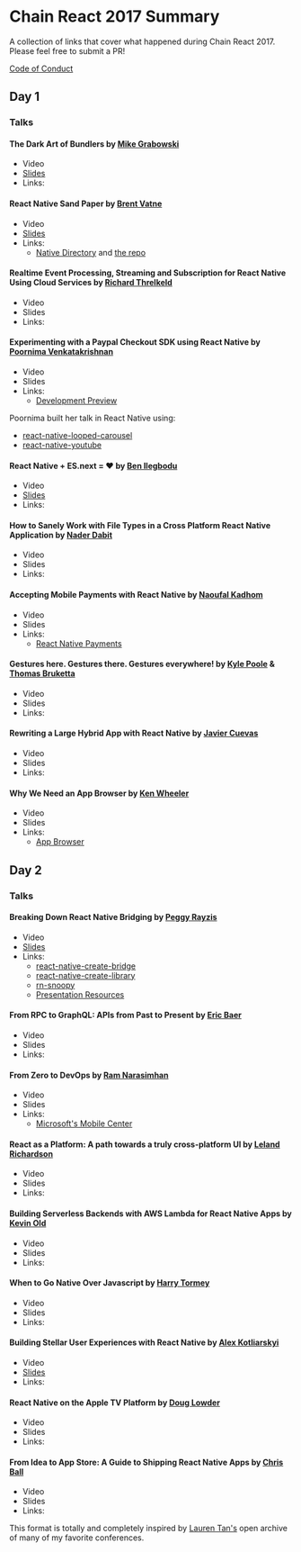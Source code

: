 # Chain React 2017 Summary

A collection of links that cover what happened during Chain React 2017. Please feel free to submit a PR!

[Code of Conduct](http://confcodeofconduct.com/)

## Day 1 

### Talks

#### The Dark Art of Bundlers by [Mike Grabowski](https://twitter.com/grabbou)
- Video
- [Slides](https://speakerdeck.com/grabbou/the-dark-art-of-bundlers)
- Links: 

#### React Native Sand Paper by [Brent Vatne](https://twitter.com/notbrent)
- Video
- [Slides](http://url.brentvatne.ca/F09ch)
- Links:
  + [Native Directory](https://www.native.directory) and [the repo](https://github.com/expo/react-native-libraries)

#### Realtime Event Processing, Streaming and Subscription for React Native Using Cloud Services by [Richard Threlkeld](https://twitter.com/undef_obj)
- Video
- Slides
- Links: 

#### Experimenting with a Paypal Checkout SDK using React Native by [Poornima Venkatakrishnan](https://twitter.com/poorni_venkat)
- Video
- Slides
- Links: 
  + [Development Preview](https://github.com/paypal/paypalnativecheckout-docs)

Poornima built her talk in React Native using:
- [react-native-looped-carousel](https://github.com/appintheair/react-native-looped-carousel)
- [react-native-youtube](https://github.com/inProgress-team/react-native-youtube)

#### React Native + ES.next = ♥︎ by [Ben Ilegbodu](https://twitter.com/benmvp)
- Video
- [Slides](https://bit.ly/chain-react-native-esnext)
- Links: 

#### How to Sanely Work with File Types in a Cross Platform React Native Application by [Nader Dabit](https://twitter.com/dabit3)
- Video
- Slides
- Links: 

#### Accepting Mobile Payments with React Native by [Naoufal Kadhom](https://twitter.com/naoufal)
- Video
- Slides
- Links: 
  - [React Native Payments](https://github.com/naoufal/react-native-payments)

#### Gestures here. Gestures there. Gestures everywhere! by [Kyle Poole](https://twitter.com/kylpo) & [Thomas Bruketta](https://twitter.com/SirTeebs)
- Video
- Slides
- Links: 

#### Rewriting a Large Hybrid App with React Native by [Javier Cuevas](https://twitter.com/javier_dev)
- Video
- Slides
- Links: 

#### Why We Need an App Browser by [Ken Wheeler](https://twitter.com/ken_wheeler)
- Video
- Slides
- Links: 
  - [App Browser](https://github.com/kenwheeler/app-browser)

## Day 2

### Talks
#### Breaking Down React Native Bridging by [Peggy Rayzis](https://twitter.com/peggyrayzis)
- Video
- [Slides](http://chain-react-bridging.surge.sh/#/)
- Links: 
  - [react-native-create-bridge](https://github.com/peggyrayzis/react-native-create-bridge)
  - [react-native-create-library](https://github.com/frostney/react-native-create-library)
  - [rn-snoopy](https://github.com/jondot/rn-snoopy)
  - [Presentation Resources](https://github.com/peggyrayzis/chain-react-bridging)

#### From RPC to GraphQL: APIs from Past to Present by [Eric Baer](https://twitter.com/ebaerbaerbaer)
- Video
- Slides
- Links: 

#### From Zero to DevOps by [Ram Narasimhan](https://twitter.com/nparashuram)
- Video
- Slides
- Links:
  * [Microsoft's Mobile Center](https://mobile.azure.com)

#### React as a Platform: A path towards a truly cross-platform UI by [Leland Richardson](https://twitter.com/intelligibabble)
- Video
- Slides
- Links: 

#### Building Serverless Backends with AWS Lambda for React Native Apps by [Kevin Old](https://twitter.com/kevinold)
- Video
- Slides
- Links: 

#### When to Go Native Over Javascript by [Harry Tormey](https://twitter.com/htormey)
- Video
- Slides
- Links: 

#### Building Stellar User Experiences with React Native by [Alex Kotliarskyi](https://twitter.com/alex_frantic)
- Video
- [Slides](https://speakerdeck.com/frantic/building-stellar-user-experiences-with-react-native)
- Links: 

#### React Native on the Apple TV Platform by [Doug Lowder](https://twitter.com/douglowder)
- Video
- Slides
- Links: 

#### From Idea to App Store: A Guide to Shipping React Native Apps by [Chris Ball](https://twitter.com/cball_)
- Video
- Slides
- Links: 

This format is totally and completely inspired by [Lauren Tan's](https://twitter.com/sugarpirate_) open archive of many of my favorite conferences.

